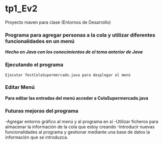 # tp1_Ev2
Proyecto maven para clase (Entornos de Desarrollo)
### Programa para agregar personas a la cola y utilizar diferentes funcionalidades en un menú

_**Hecho en Java con los conocimientos de el tema anterior de Java**_

### Ejecutando el programa    
    Ejecutar TestColaSupermercado.java para desplegar el menú

### Editar Menú

**Para editar las entradas del menú acceder a ColaSupermercado.java**

### Futuras mejoras del programa

  -Agregar entorno gráfico al menú y al programa en sí
  -Utilizar ficheros para almacenar la información de la cola que estoy creando
  -Introducir nuevas funcionalidades al programa y gestionar mediante una base de datos
  la información que se introduzca.
